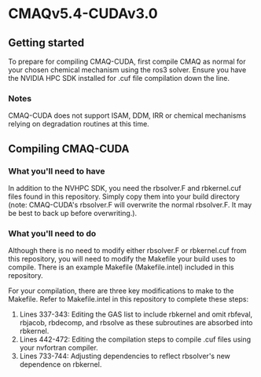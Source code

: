 # CMAQv5.4-CUDAv3.0

## Getting started
To prepare for compiling CMAQ-CUDA, first compile CMAQ as normal for your chosen chemical mechanism using the ros3 solver.
Ensure you have the NVIDIA HPC SDK installed for .cuf file compilation down the line.

### Notes
CMAQ-CUDA does not support ISAM, DDM, IRR or chemical mechanisms relying on degradation routines at this time.


## Compiling CMAQ-CUDA
### What you'll need to have
In addition to the NVHPC SDK, you need the rbsolver.F and rbkernel.cuf files found in this repository. Simply copy them into your build directory (note: CMAQ-CUDA's rbsolver.F will overwrite the normal rbsolver.F. It may be best to back up before overwriting.).

### What you'll need to do
Although there is no need to modify either rbsolver.F or rbkernel.cuf from this repository, you will need to modify the Makefile your build uses to compile. There is an example Makefile (Makefile.intel) included in this repository.

For your compilation, there are three key modifications to make to the Makefile. Refer to Makefile.intel in this repository to complete these steps:
1. Lines 337-343: Editing the GAS list to include rbkernel and omit rbfeval, rbjacob, rbdecomp, and rbsolve as these subroutines are absorbed into rbkernel.
2. Lines 442-472: Editing the compilation steps to compile .cuf files using your nvfortran compiler.
3. Lines 733-744: Adjusting dependencies to reflect rbsolver's new dependence on rbkernel.
